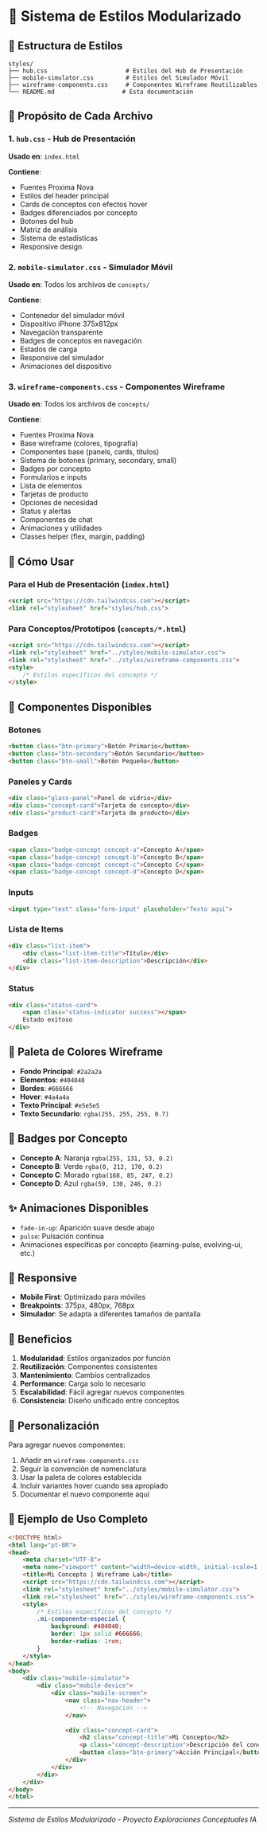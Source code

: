 # 🎨 Sistema de Estilos Modularizado

## 📁 Estructura de Estilos

```
styles/
├── hub.css                      # Estilos del Hub de Presentación
├── mobile-simulator.css         # Estilos del Simulador Móvil
├── wireframe-components.css     # Componentes Wireframe Reutilizables
└── README.md                   # Esta documentación
```

## 🎯 Propósito de Cada Archivo

### 1. `hub.css` - Hub de Presentación
**Usado en**: `index.html`

**Contiene**:
- Fuentes Proxima Nova
- Estilos del header principal
- Cards de conceptos con efectos hover
- Badges diferenciados por concepto
- Botones del hub
- Matriz de análisis
- Sistema de estadísticas
- Responsive design

### 2. `mobile-simulator.css` - Simulador Móvil
**Usado en**: Todos los archivos de `concepts/`

**Contiene**:
- Contenedor del simulador móvil
- Dispositivo iPhone 375x812px
- Navegación transparente
- Badges de conceptos en navegación
- Estados de carga
- Responsive del simulador
- Animaciones del dispositivo

### 3. `wireframe-components.css` - Componentes Wireframe
**Usado en**: Todos los archivos de `concepts/`

**Contiene**:
- Fuentes Proxima Nova
- Base wireframe (colores, tipografía)
- Componentes base (panels, cards, títulos)
- Sistema de botones (primary, secondary, small)
- Badges por concepto
- Formularios e inputs
- Lista de elementos
- Tarjetas de producto
- Opciones de necesidad
- Status y alertas
- Componentes de chat
- Animaciones y utilidades
- Classes helper (flex, margin, padding)

## 🔧 Cómo Usar

### Para el Hub de Presentación (`index.html`)
```html
<script src="https://cdn.tailwindcss.com"></script>
<link rel="stylesheet" href="styles/hub.css">
```

### Para Conceptos/Prototipos (`concepts/*.html`)
```html
<script src="https://cdn.tailwindcss.com"></script>
<link rel="stylesheet" href="../styles/mobile-simulator.css">
<link rel="stylesheet" href="../styles/wireframe-components.css">
<style>
    /* Estilos específicos del concepto */
</style>
```

## 🧩 Componentes Disponibles

### Botones
```html
<button class="btn-primary">Botón Primario</button>
<button class="btn-secondary">Botón Secundario</button>
<button class="btn-small">Botón Pequeño</button>
```

### Paneles y Cards
```html
<div class="glass-panel">Panel de vidrio</div>
<div class="concept-card">Tarjeta de concepto</div>
<div class="product-card">Tarjeta de producto</div>
```

### Badges
```html
<span class="badge-concept concept-a">Concepto A</span>
<span class="badge-concept concept-b">Concepto B</span>
<span class="badge-concept concept-c">Concepto C</span>
<span class="badge-concept concept-d">Concepto D</span>
```

### Inputs
```html
<input type="text" class="form-input" placeholder="Texto aquí">
```

### Lista de Items
```html
<div class="list-item">
    <div class="list-item-title">Título</div>
    <div class="list-item-description">Descripción</div>
</div>
```

### Status
```html
<div class="status-card">
    <span class="status-indicator success"></span>
    Estado exitoso
</div>
```

## 🎨 Paleta de Colores Wireframe

- **Fondo Principal**: `#2a2a2a`
- **Elementos**: `#404040`
- **Bordes**: `#666666`
- **Hover**: `#4a4a4a`
- **Texto Principal**: `#e5e5e5`
- **Texto Secundario**: `rgba(255, 255, 255, 0.7)`

## 🔄 Badges por Concepto

- **Concepto A**: Naranja `rgba(255, 131, 53, 0.2)`
- **Concepto B**: Verde `rgba(0, 212, 170, 0.2)`
- **Concepto C**: Morado `rgba(168, 85, 247, 0.2)`
- **Concepto D**: Azul `rgba(59, 130, 246, 0.2)`

## ✨ Animaciones Disponibles

- `fade-in-up`: Aparición suave desde abajo
- `pulse`: Pulsación continua
- Animaciones específicas por concepto (learning-pulse, evolving-ui, etc.)

## 📱 Responsive

- **Mobile First**: Optimizado para móviles
- **Breakpoints**: 375px, 480px, 768px
- **Simulador**: Se adapta a diferentes tamaños de pantalla

## 🚀 Beneficios

1. **Modularidad**: Estilos organizados por función
2. **Reutilización**: Componentes consistentes
3. **Mantenimiento**: Cambios centralizados
4. **Performance**: Carga solo lo necesario
5. **Escalabilidad**: Fácil agregar nuevos componentes
6. **Consistencia**: Diseño unificado entre conceptos

## 🔧 Personalización

Para agregar nuevos componentes:
1. Añadir en `wireframe-components.css`
2. Seguir la convención de nomenclatura
3. Usar la paleta de colores establecida
4. Incluir variantes hover cuando sea apropiado
5. Documentar el nuevo componente aquí

## 📝 Ejemplo de Uso Completo

```html
<!DOCTYPE html>
<html lang="pt-BR">
<head>
    <meta charset="UTF-8">
    <meta name="viewport" content="width=device-width, initial-scale=1.0">
    <title>Mi Concepto | Wireframe Lab</title>
    <script src="https://cdn.tailwindcss.com"></script>
    <link rel="stylesheet" href="../styles/mobile-simulator.css">
    <link rel="stylesheet" href="../styles/wireframe-components.css">
    <style>
        /* Estilos específicos del concepto */
        .mi-componente-especial {
            background: #404040;
            border: 1px solid #666666;
            border-radius: 1rem;
        }
    </style>
</head>
<body>
    <div class="mobile-simulator">
        <div class="mobile-device">
            <div class="mobile-screen">
                <nav class="nav-header">
                    <!-- Navegación -->
                </nav>
                
                <div class="concept-card">
                    <h2 class="concept-title">Mi Concepto</h2>
                    <p class="concept-description">Descripción del concepto</p>
                    <button class="btn-primary">Acción Principal</button>
                </div>
            </div>
        </div>
    </div>
</body>
</html>
```

---
*Sistema de Estilos Modularizado - Proyecto Exploraciones Conceptuales IA* 